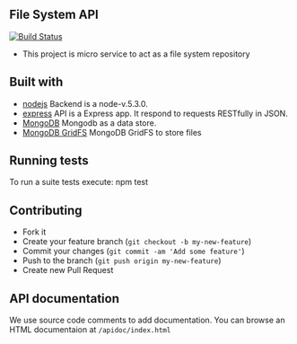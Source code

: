 ## File System API

[![Build Status](https://semaphoreci.com/api/v1/projects/78f04a15-7695-446c-a570-5316d8a4f63a/643023/badge.svg)](https://semaphoreci.com/rafaeljesus/file-system-api)

* This project is micro service to act as a file system repository

## Built with
- [nodejs](https://https://nodejs.org) Backend is a node-v.5.3.0.
- [express](http://expressjs.com) API is a Express app. It respond to requests RESTfully in JSON.
- [MongoDB](https://www.mongodb.com) Mongodb as a data store.
- [MongoDB GridFS](https://docs.mongodb.org/v3.0/core/gridfs) MongoDB GridFS to store files

## Running tests ###
To run a suite tests execute:
  npm test

## Contributing
- Fork it
- Create your feature branch (`git checkout -b my-new-feature`)
- Commit your changes (`git commit -am 'Add some feature'`)
- Push to the branch (`git push origin my-new-feature`)
- Create new Pull Request

## API documentation
We use source code comments to add documentation.
You can browse an HTML documentaion at `/apidoc/index.html`
